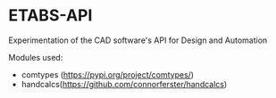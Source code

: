 # ETABS-API
Experimentation of the CAD software's API for Design and Automation

Modules used: 
- comtypes (https://pypi.org/project/comtypes/)
- handcalcs(https://github.com/connorferster/handcalcs)
